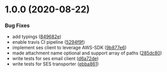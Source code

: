 # 1.0.0 (2020-08-22)


### Bug Fixes

*  add typings ([849682e](https://github.com/gkampitakis/ses-email-client/commit/849682e5407ac7d239ca2e906558ed9996b2479b))
* enable travis CI pipeline ([5294f9f](https://github.com/gkampitakis/ses-email-client/commit/5294f9fa3b28d9d671ae4fb50a08e397763f7f51))
* implement ses client to leverage AWS-SDK ([9b877e6](https://github.com/gkampitakis/ses-email-client/commit/9b877e63419e8b9ba7fc16b173dd699c847a6d9d))
* made attachment name optional and support array of paths ([285dc80](https://github.com/gkampitakis/ses-email-client/commit/285dc800c4a2eb937c8495996bb58e61c1793b9e))
* write tests for ses email client ([d6a72de](https://github.com/gkampitakis/ses-email-client/commit/d6a72dec608234406c9a88a3561a802c1f409818))
* write tests for SES transporter ([ebba861](https://github.com/gkampitakis/ses-email-client/commit/ebba861cb2d9511d744a576f9ee5cae085830af8))
